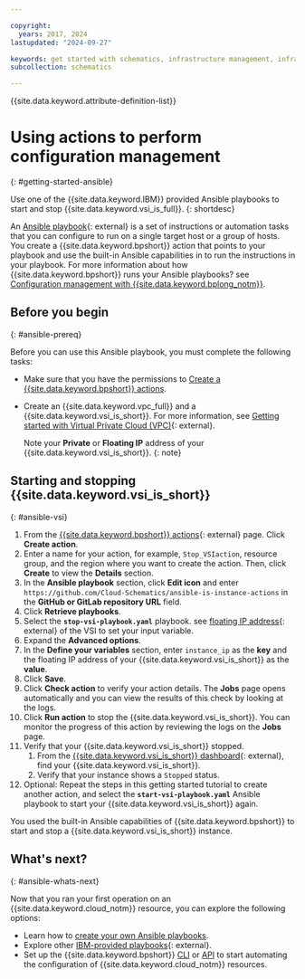 ```yaml
---

copyright:
  years: 2017, 2024
lastupdated: "2024-09-27"

keywords: get started with schematics, infrastructure management, infrastructure as code, iac, schematics cloud environment, schematics infrastructure, schematics terraform, terraform provider
subcollection: schematics

---
```


{{site.data.keyword.attribute-definition-list}}

# Using actions to perform configuration management 
{: #getting-started-ansible}

Use one of the {{site.data.keyword.IBM}} provided Ansible playbooks to start and stop {{site.data.keyword.vsi_is_full}}.
{: shortdesc}

An [Ansible playbook](https://www.redhat.com/en/topics/automation/what-is-an-ansible-playbook){: external} is a set of instructions or automation tasks that you can configure to run on a single target host or a group of hosts. You create a {{site.data.keyword.bpshort}} action that points to your playbook and use the built-in Ansible capabilities in to run the instructions in your playbook. For more information about how {{site.data.keyword.bpshort}} runs your Ansible playbooks? see [Configuration management with {{site.data.keyword.bplong_notm}}](/docs/schematics?topic=schematics-how-it-works#how-to-actions).

## Before you begin
{: #ansible-prereq}

Before you can use this Ansible playbook, you must complete the following tasks:

- Make sure that you have the permissions to [Create a {{site.data.keyword.bpshort}} actions](/docs/schematics?topic=schematics-access#access-roles).
- Create an {{site.data.keyword.vpc_full}} and a {{site.data.keyword.vsi_is_short}}. For more information, see [Getting started with Virtual Private Cloud (VPC)](/docs/vpc?topic=vpc-creating-a-vpc-using-the-ibm-cloud-console){: external}.

    Note your **Private** or **Floating IP** address of your {{site.data.keyword.vsi_is_short}}.
    {: note}

## Starting and stopping {{site.data.keyword.vsi_is_short}}
{: #ansible-vsi}

1. From the [{{site.data.keyword.bpshort}} actions](https://cloud.ibm.com/schematics/actions){: external} page. Click **Create action**.
2. Enter a name for your action, for example, `Stop_VSIaction`, resource group, and the region where you want to create the action. Then, click **Create** to view the **Details** section.
3. In the **Ansible playbook** section, click **Edit icon** and enter `https://github.com/Cloud-Schematics/ansible-is-instance-actions` in the **GitHub or GitLab repository URL** field.
4. Click **Retrieve playbooks**.
5. Select the **`stop-vsi-playbook.yaml`** playbook. see [floating IP address](/docs/vpc?topic=vpc-using-instance-vnics&interface=ui#editing-network-interfaces){: external} of the VSI to set your input variable.
6. Expand the **Advanced options**.
7. In the **Define your variables** section, enter `instance_ip` as the **key** and the floating IP address of your {{site.data.keyword.vsi_is_short}} as the **value**.
8. Click **Save**.
9. Click **Check action** to verify your action details. The **Jobs** page opens automatically and you can view the results of this check by looking at the logs.
10. Click **Run action** to stop the {{site.data.keyword.vsi_is_short}}. You can monitor the progress of this action by reviewing the logs on the **Jobs** page.
11. Verify that your {{site.data.keyword.vsi_is_short}} stopped.
    1. From the [{{site.data.keyword.vsi_is_short}} dashboard](https://cloud.ibm.com/infrastructure/compute/vs){: external}, find your {{site.data.keyword.vsi_is_short}}.
    2. Verify that your instance shows a `Stopped` status.
12. Optional: Repeat the steps in this getting started tutorial to create another action, and select the **`start-vsi-playbook.yaml`** Ansible playbook to start your {{site.data.keyword.vsi_is_short}} again.

You used the built-in Ansible capabilities of {{site.data.keyword.bpshort}} to start and stop a {{site.data.keyword.vsi_is_short}} instance.

## What's next? 
{: #ansible-whats-next}

Now that you ran your first operation on an {{site.data.keyword.cloud_notm}} resource, you can explore the following options:

- Learn how to [create your own Ansible playbooks](/docs/schematics?topic=schematics-create-playbook).
- Explore other [IBM-provided playbooks](https://github.com/Cloud-Schematics){: external}.
- Set up the {{site.data.keyword.bpshort}} [CLI](/docs/schematics?topic=schematics-setup-cli) or [API](/docs/schematics?topic=schematics-setup-api) to start automating the configuration of {{site.data.keyword.cloud_notm}} resources.
